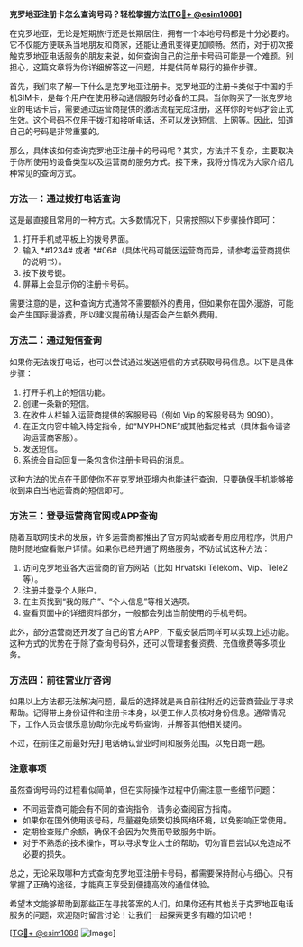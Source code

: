 **克罗地亚注册卡怎么查询号码？轻松掌握方法[[TG💪+ @esim1088](https://t.me/s/esim1088)]**

在克罗地亚，无论是短期旅行还是长期居住，拥有一个本地号码都是十分必要的。它不仅能方便联系当地朋友和商家，还能让通讯变得更加顺畅。然而，对于初次接触克罗地亚电话服务的朋友来说，如何查询自己的注册卡号码可能是一个难题。别担心，这篇文章将为你详细解答这一问题，并提供简单易行的操作步骤。

首先，我们来了解一下什么是克罗地亚注册卡。克罗地亚的注册卡类似于中国的手机SIM卡，是每个用户在使用移动通信服务时必备的工具。当你购买了一张克罗地亚的电话卡后，需要通过运营商提供的激活流程完成注册，这样你的号码才会正式生效。这个号码不仅用于拨打和接听电话，还可以发送短信、上网等。因此，知道自己的号码是非常重要的。

那么，具体该如何查询克罗地亚注册卡的号码呢？其实，方法并不复杂，主要取决于你所使用的设备类型以及运营商的服务方式。接下来，我将分情况为大家介绍几种常见的查询方式。

### 方法一：通过拨打电话查询

这是最直接且常用的一种方式。大多数情况下，只需按照以下步骤操作即可：

1. 打开手机或平板上的拨号界面。
2. 输入 *#1234# 或者 *#06#（具体代码可能因运营商而异，请参考运营商提供的说明书）。
3. 按下拨号键。
4. 屏幕上会显示你的注册卡号码。

需要注意的是，这种查询方式通常不需要额外的费用，但如果你在国外漫游，可能会产生国际漫游费，所以建议提前确认是否会产生额外费用。

### 方法二：通过短信查询

如果你无法拨打电话，也可以尝试通过发送短信的方式获取号码信息。以下是具体步骤：

1. 打开手机上的短信功能。
2. 创建一条新的短信。
3. 在收件人栏输入运营商提供的客服号码（例如 Vip 的客服号码为 9090）。
4. 在正文内容中输入特定指令，如“MYPHONE”或其他指定格式（具体指令请咨询运营商客服）。
5. 发送短信。
6. 系统会自动回复一条包含你注册卡号码的消息。

这种方法的优点在于即使你不在克罗地亚境内也能进行查询，只要确保手机能够接收到来自当地运营商的短信即可。

### 方法三：登录运营商官网或APP查询

随着互联网技术的发展，许多运营商都推出了官方网站或者专用应用程序，供用户随时随地查看账户详情。如果你已经开通了网络服务，不妨试试这种方法：

1. 访问克罗地亚各大运营商的官方网站（比如 Hrvatski Telekom、Vip、Tele2 等）。
2. 注册并登录个人账户。
3. 在主页找到“我的账户”、“个人信息”等相关选项。
4. 查看页面中的详细资料部分，一般都会列出当前使用的手机号码。

此外，部分运营商还开发了自己的官方APP，下载安装后同样可以实现上述功能。这种方式的优势在于除了查询号码外，还可以管理套餐资费、充值缴费等多项业务。

### 方法四：前往营业厅咨询

如果以上方法都无法解决问题，最后的选择就是亲自前往附近的运营商营业厅寻求帮助。记得带上身份证件和注册卡本身，以便工作人员核对身份信息。通常情况下，工作人员会很乐意协助你完成号码查询，并解答其他相关疑问。

不过，在前往之前最好先打电话确认营业时间和服务范围，以免白跑一趟。

### 注意事项

虽然查询号码的过程看似简单，但在实际操作过程中仍需注意一些细节问题：

- 不同运营商可能会有不同的查询指令，请务必查阅官方指南。
- 如果你在国外使用该号码，尽量避免频繁切换网络环境，以免影响正常使用。
- 定期检查账户余额，确保不会因为欠费而导致服务中断。
- 对于不熟悉的技术操作，可以寻求专业人士的帮助，切勿盲目尝试以免造成不必要的损失。

总之，无论采取哪种方式查询克罗地亚注册卡号码，都需要保持耐心与细心。只有掌握了正确的途径，才能真正享受到便捷高效的通信体验。

希望本文能够帮助到那些正在寻找答案的人们。如果你还有其他关于克罗地亚电话服务的问题，欢迎随时留言讨论！让我们一起探索更多有趣的知识吧！

[[TG💪+ @esim1088](https://t.me/s/esim1088) ![Image](https://i.postimg.cc/4NQfJmqS/Snipaste-2025-05-13-00-14-12.png)]